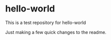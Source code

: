 # hello-world
This is a test repository for hello-world

Just making a few quick changes to the readme.

